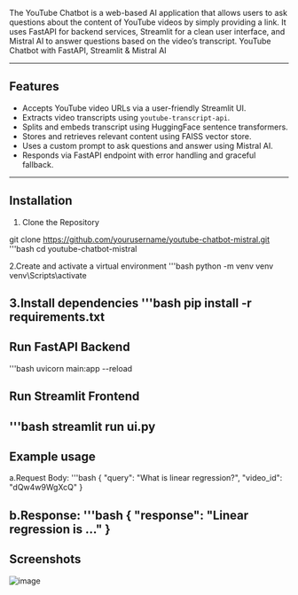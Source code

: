 The YouTube Chatbot is a web-based AI application that allows users to ask questions about the content of YouTube videos by simply providing a link. It uses FastAPI for backend services, Streamlit for a clean user interface, and Mistral AI to answer questions based on the video’s transcript. YouTube Chatbot with FastAPI, Streamlit & Mistral AI

---


##  Features
- Accepts YouTube video URLs via a user-friendly Streamlit UI.
- Extracts video transcripts using `youtube-transcript-api`.
- Splits and embeds transcript using HuggingFace sentence transformers.
- Stores and retrieves relevant content using FAISS vector store.
- Uses a custom prompt to ask questions and answer using Mistral AI.
- Responds via FastAPI endpoint with error handling and graceful fallback.
---

## Installation 
1. Clone the Repository

git clone https://github.com/yourusername/youtube-chatbot-mistral.git
'''bash
cd youtube-chatbot-mistral

2.Create and activate a virtual environment
'''bash
python -m venv venv
venv\Scripts\activate

3.Install dependencies
'''bash
pip install -r requirements.txt
---
## Run FastAPI Backend
'''bash
uvicorn main:app --reload

## Run Streamlit Frontend
'''bash
streamlit run ui.py
---
## Example usage
a.Request Body:
'''bash
{
  "query": "What is linear regression?",
  "video_id": "dQw4w9WgXcQ"
}

b.Response:
'''bash
{
  "response": "Linear regression is ..."
}
---
## Screenshots
![image](https://github.com/user-attachments/assets/9da6f70d-254c-48b8-afaf-1867252c9be1)

  
